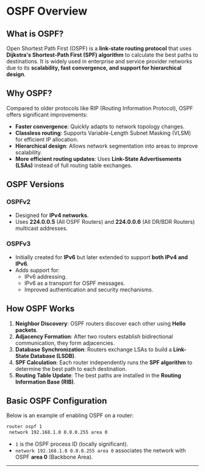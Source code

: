# OSPF Overview

## What is OSPF?
Open Shortest Path First (OSPF) is a **link-state routing protocol** that uses **Dijkstra's Shortest-Path First (SPF) algorithm** to calculate the best paths to destinations. It is widely used in enterprise and service provider networks due to its **scalability, fast convergence, and support for hierarchical design**.

## Why OSPF?
Compared to older protocols like RIP (Routing Information Protocol), OSPF offers significant improvements:
- **Faster convergence**: Quickly adapts to network topology changes.
- **Classless routing**: Supports Variable-Length Subnet Masking (VLSM) for efficient IP allocation.
- **Hierarchical design**: Allows network segmentation into areas to improve scalability.
- **More efficient routing updates**: Uses **Link-State Advertisements (LSAs)** instead of full routing table exchanges.

## OSPF Versions
### OSPFv2
- Designed for **IPv4 networks**.
- Uses **224.0.0.5** (All OSPF Routers) and **224.0.0.6** (All DR/BDR Routers) multicast addresses.

### OSPFv3
- Initially created for **IPv6** but later extended to support **both IPv4 and IPv6**.
- Adds support for:
  - IPv6 addressing.
  - IPv6 as a transport for OSPF messages.
  - Improved authentication and security mechanisms.
  
## How OSPF Works
1. **Neighbor Discovery**: OSPF routers discover each other using **Hello packets**.
2. **Adjacency Formation**: After two routers establish bidirectional communication, they form adjacencies.
3. **Database Synchronization**: Routers exchange LSAs to build a **Link-State Database (LSDB)**.
4. **SPF Calculation**: Each router independently runs the **SPF algorithm** to determine the best path to each destination.
5. **Routing Table Update**: The best paths are installed in the **Routing Information Base (RIB)**.

## Basic OSPF Configuration
Below is an example of enabling OSPF on a router:

```bash
router ospf 1
 network 192.168.1.0 0.0.0.255 area 0
```

- `1` is the OSPF process ID (locally significant).
- `network 192.168.1.0 0.0.0.255 area 0` associates the network with OSPF **area 0** (Backbone Area).

---
